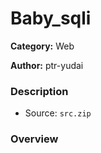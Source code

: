 Baby_sqli
===
**Category:** Web

**Author:** ptr-yudai

### Description
- Source: `src.zip`

### Overview
